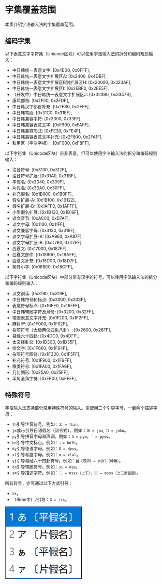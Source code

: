 # 字集覆盖范围

本页介绍宇浩输入法的字集覆盖范围。

## 编码字集

以下表意文字字符集（Unicode区块）可以使用宇浩输入法的拆分和编码规则输入：

- 中日韩统一表意文字: [0x4E00, 0x9FFF],
- 中日韩统一表意文字扩展区A: [0x3400, 0x4DBF],
- 中日韩统一表意文字扩展区B到扩展区H: [0x20000, 0x323AF],
- 中日韩统一表意文字扩展区I: [0x2EBF0, 0x2EE5F],
- （开发中）中日韩统一表意文字扩展区J: [0x323B0, 0x3347B],
- 康熙部首: [0x2F00, 0x2FDF],
- 中日韩汉字部首补充: [0x2E80, 0x2EFF],
- 中日韩笔画: [0x31C0, 0x31EF],
- 中日韩兼容字符: [0x3300, 0x33FF],
- 中日韩兼容表意文字: [0xF900, 0xFAFF],
- 中日韩兼容形式: [0xFE30, 0xFE4F],
- 中日韩兼容表意文字补充: [0x2F800, 0x2FA1F],
- 私用区（宇浩字根）: [0xF000, 0xF8FF],

以下字符集（Unicode区块）虽非表意，但可以使用宇浩输入法的拆分和编码规则输入：

- 注音符号: [0x3100, 0x312F],
- 注音符号扩展: [0x31A0, 0x31BF],
- 平假名: [0x3040, 0x309F],
- 片假名: [0x30A0, 0x30FF],
- 补充假名: [0x1B000, 0x1B0FF],
- 假名扩展-A: [0x1B100, 0x1B122],
- 假名扩展-B: [0x1AFF0, 0x1AFFF],
- 小型假名扩展: [0x1B130, 0x1B16F],
- 谚文音节: [0xAC00, 0xD7AF],
- 谚文字母: [0x1100, 0x11FF],
- 谚文兼容字母: [0x3130, 0x318F],
- 谚文字母扩展-A: [0xA960, 0xA97F],
- 谚文字母扩展-B: [0xD7B0, 0xD7FF],
- 西夏文: [0x17000, 0x187FF],
- 西夏文部件: [0x18800, 0x18AFF],
- 西夏文补充: [0x18D00, 0x18D7F],
- 契丹小字: [0x18B00, 0x18CFF],

以下字符集（Unicode区块）中部分带有汉字的符号，可以使用宇浩输入法的拆分和编码规则输入：

- 汉文训读: [0x3190, 0x319F],
- 中日韩符号和标点: [0x3000, 0x303F],
- 表意符号标点: [0x16FE0, 0x16FFF],
- 中日韩带圈字符及月份: [0x3200, 0x32FF],
- 带圈表意文字补充: [0x1F200, 0x1F2FF],
- 麻将牌: [0x1F000, 0x1F02F],
- 杂项符号（太极两仪四象八卦）: [0x2600, 0x26FF],
- 易经六十四卦: [0x4DC0, 0x4DFF],
- 太玄经卦爻: [0x1D300, 0x1D35F],
- 绘文字: [0x1F600, 0x1F64F],
- 杂项符号图符: [0x1F300, 0x1F5FF],
- 补充符号: [0x1F900, 0x1F9FF],
- 棋类符号: [0x1FA00, 0x1FA6F],
- 几何图形: [0x25A0, 0x25FF],
- 半角全角字符: [0xFF00, 0xFFEF],

## 特殊符号

宇浩输入法支持部分常用特殊符号的输入。需使用二个引导字母，一到两个描述字母：

- `fh`引导注音符号。例如：`ㄤ = fhan`。
- `jm`或`ry`引导日语假名（训令式）。例如：`あ = jma`, `コ = jmko`。
- `py`引导拼音字母和声调。例如：`ǎ = pya`，`ˇ = pyss`。
- `bd`引导中文标点。例如：`；= bdfh`。
- `dy`引导德语字母。例如：`ß = dyss`。
- `xl`引导希腊字母。例如：`α = xlal`。
- `yj`引导易经六十四卦符号。例如：`䷾（既濟）= yjkl（坤離）`。
- `dq`引导带圈符号。例如：`Ⓐ = dqa`。
- `sm`引导描述字符。例如：`⿱ = mssx（上下）`，`⿵ = msss（上三面包圍）`。

所有符号，亦可通过以下方式引导：

- `kk`。
- （Rime中）`/`引导：`ß = /ss`。

![符号输入](/fuhaoshuru.webp)